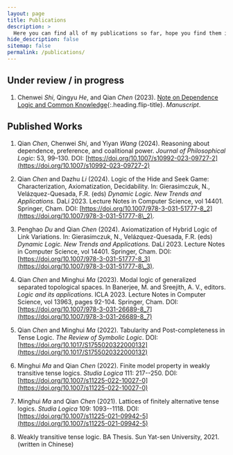 ```yaml
---
layout: page
title: Publications
description: >
  Here you can find all of my publications so far, hope you find them interesting.
hide_description: false
sitemap: false
permalink: /publications/
---
```


## Under review / in progress

1. Chenwei *Shi*, Qingyu *He*, and Qian *Chen* (2023). [Note on Dependence Logic and Common Knowledge]{:.heading.flip-title}. *Manuscript*.

## Published Works

1. Qian *Chen*, Chenwei *Shi*, and Yiyan *Wang* (2024). Reasoning about dependence, preference, and coalitional power. *Journal of Philosophical Logic*: 53, 99–130. DOI: [https://doi.org/10.1007/s10992-023-09727-2](https://doi.org/10.1007/s10992-023-09727-2)
2. Qian *Chen* and Dazhu *Li* (2024). Logic of the Hide and Seek Game: Characterization, Axiomatization, Decidability. In: Gierasimczuk, N., Velázquez-Quesada, F.R. (eds) *Dynamic Logic. New Trends and Applications.* DaLí 2023. Lecture Notes in Computer Science, vol 14401. Springer, Cham. DOI: [https://doi.org/10.1007/978-3-031-51777-8_2](https://doi.org/10.1007/978-3-031-51777-8\_2).
3. Penghao *Du* and Qian *Chen* (2024). Axiomatization of Hybrid Logic of Link Variations. In: Gierasimczuk, N., Velázquez-Quesada, F.R. (eds) *Dynamic Logic. New Trends and Applications.* DaLí 2023. Lecture Notes in Computer Science, vol 14401. Springer, Cham. DOI: [https://doi.org/10.1007/978-3-031-51777-8_3](https://doi.org/10.1007/978-3-031-51777-8\_3).

4. Qian *Chen* and Minghui *Ma* (2023). Modal logic of generalized separated topological spaces. In Banerjee, M. and Sreejith, A. V., editors. *Logic and its applications*. ICLA 2023. Lecture Notes in Computer Science, vol 13963, pages 92-104. Springer, Cham. DOI: [https://doi.org/10.1007/978-3-031-26689-8_7](https://doi.org/10.1007/978-3-031-26689-8_7)

5. Qian *Chen* and Minghui *Ma* (2022). Tabularity and Post-completeness in Tense Logic. *The Review of Symbolic Logic*. DOI: [https://doi.org/10.1017/S1755020322000132](https://doi.org/10.1017/S1755020322000132)

6. Minghui *Ma* and Qian *Chen* (2022). Finite model property in weakly transitive tense logics. *Studia Logica* 111: 217--250. DOI: [https://doi.org/10.1007/s11225-022-10027-0](https://doi.org/10.1007/s11225-022-10027-0)

7. Minghui *Ma* and Qian *Chen* (2021). Lattices of finitely alternative tense logics. *Studia Logica* 109: 1093--1118. DOI: [https://doi.org/10.1007/s11225-021-09942-5](https://doi.org/10.1007/s11225-021-09942-5)

8. Weakly transitive tense logic. BA Thesis. Sun Yat-sen University, 2021. (written in Chinese)


<!-- ## Getting started
* [Dependence Logic and Common Knowledge]{:.heading.flip-title} --- How to install and run Hydejack.
* [Upgrade]{:.heading.flip-title} --- You can skip this if you haven't used Hydejack before.
* [Config]{:.heading.flip-title} --- Once Jekyll is running you can start editing your config file.
{:.related-posts.faded}

## Using Hydejack
* [Basics]{:.heading.flip-title} --- How to add different types of content.
* [Writing]{:.heading.flip-title} --- Producing markdown content for Hydejack.
* [Scripts]{:.heading.flip-title} --- How to include 3rd party scripts on your site.
* [Build]{:.heading.flip-title} --- How to build the static files for deployment.
* [Advanced]{:.heading.flip-title} --- Guides for more advanced tasks.
{:.related-posts.faded}

## Other
* [LICENSE]{:.heading.flip-title} --- The license of this project.
* [NOTICE]{:.heading.flip-title} --- Parts of this program are provided under separate licenses.
* [CHANGELOG]{:.heading.flip-title} --- Version history of Hydejack.
{:.related-posts.faded} -->

[Note on Dependence Logic and Common Knowledge]: DepCom.md
[upgrade]: upgrade.md
[config]: config.md
[basics]: basics.md
[writing]: writing.md
[scripts]: scripts.md
[build]: build.md
[advanced]: advanced.md
[LICENSE]: ../LICENSE.md
[NOTICE]: ../NOTICE.md
[CHANGELOG]: ../CHANGELOG.md
